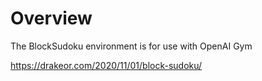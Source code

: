 # Overview
The BlockSudoku environment is for use with OpenAI Gym

https://drakeor.com/2020/11/01/block-sudoku/